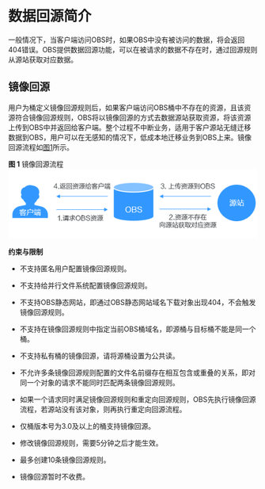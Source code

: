 # 数据回源简介<a name="obs_03_0005"></a>

一般情况下，当客户端访问OBS时，如果OBS中没有被访问的数据，将会返回404错误。OBS提供数据回源功能，可以在被请求的数据不存在时，通过回源规则从源站获取对应数据。

## 镜像回源<a name="section122922351238"></a>

用户为桶定义镜像回源规则后，如果客户端访问OBS桶中不存在的资源，且该资源符合镜像回源规则，OBS将以镜像回源的方式去数据源站获取资源，将该资源上传到OBS中并返回给客户端。整个过程不中断业务，适用于客户源站无缝迁移数据到OBS，用户可以在无感知的情况下，低成本地迁移业务到OBS上来。镜像回源流程如[图1](#fig8517161311401)所示。

**图 1**  镜像回源流程<a name="fig8517161311401"></a>  
![](figures/镜像回源流程.png "镜像回源流程")

**约束与限制**

-   不支持匿名用户配置镜像回源规则。

-   不支持给并行文件系统配置镜像回源规则。
-   不支持OBS静态网站，即通过OBS静态网站域名下载对象出现404，不会触发镜像回源规则。
-   不支持在镜像回源规则中指定当前OBS桶域名，即源桶与目标桶不能是同一个桶。
-   不支持私有桶的镜像回源，请将源桶设置为公共读。
-   不允许多条镜像回源规则配置的文件名前缀存在相互包含或重叠的关系，即对同一个对象的请求不能同时匹配两条镜像回源规则。
-   如果一个请求同时满足镜像回源规则和重定向回源规则，OBS先执行镜像回源流程，若源站没有该对象，则再执行重定向回源流程。
-   仅桶版本号为3.0及以上的桶支持镜像回源。
-   修改镜像回源规则，需要5分钟之后才能生效。
-   最多创建10条镜像回源规则。
-   镜像回源暂时不收费。

